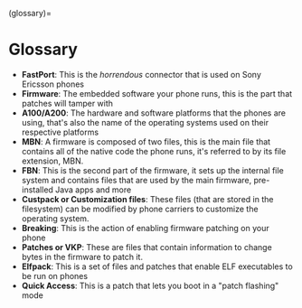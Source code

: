 (glossary)=
# Glossary

- **FastPort**: This is the *horrendous* connector that is used on Sony Ericsson phones
- **Firmware**: The embedded software your phone runs, this is the part that patches will tamper with
- **A100/A200**: The hardware and software platforms that the phones are using, that's also the name of the operating systems used on their respective platforms
- **MBN**: A firmware is composed of two files, this is the main file that contains all of the native code the phone runs, it's referred to by its file extension, MBN.
- **FBN**: This is the second part of the firmware, it sets up the internal file system and contains files that are used by the main firmware, pre-installed Java apps and more
- **Custpack or Customization files**: These files (that are stored in the filesystem) can be modified by phone carriers to customize the operating system.
- **Breaking**: This is the action of enabling firmware patching on your phone
- **Patches or VKP**: These are files that contain information to change bytes in the firmware to patch it.
- **Elfpack**: This is a set of files and patches that enable ELF executables to be run on phones
- **Quick Access**: This is a patch that lets you boot in a "patch flashing" mode